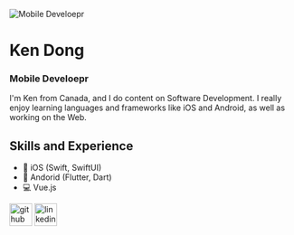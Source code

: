 ![Mobile Develoepr](https://www.joomlageeks.com/wp-content/uploads/2014/05/Joomla-Mobile-Development.png)

# Ken Dong
### Mobile Develoepr

I'm Ken from Canada, and I do content on Software Development. I really enjoy learning languages and frameworks like iOS and Android, as well as working on the Web.

## Skills and Experience
* 📱 iOS (Swift, SwiftUI) 
* 📱 Andorid (Flutter, Dart)
* 💻 Vue.js

<!-- - 🔭 I’m currently working on SalonScale Technology Inc 
- 🌱 I’m currently learning Kotlin, React, and React Native 
- ⚡ Fun fact: I am a coffee pot  -->


[<img src='https://cdn.jsdelivr.net/npm/simple-icons@3.0.1/icons/github.svg' alt='github' height='40'>](https://github.com/yid164)  [<img src='https://cdn.jsdelivr.net/npm/simple-icons@3.0.1/icons/linkedin.svg' alt='linkedin' height='40'>](https://www.linkedin.com/in/https://www.linkedin.com/in/yinshengdong//) 
